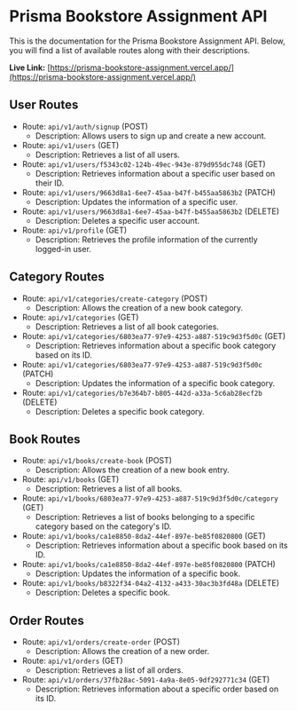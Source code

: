 # Prisma Bookstore Assignment API

This is the documentation for the Prisma Bookstore Assignment API. Below, you will find a list of available routes along with their descriptions.

**Live Link:** [https://prisma-bookstore-assignment.vercel.app/](https://prisma-bookstore-assignment.vercel.app/)

## User Routes
- Route: `api/v1/auth/signup` (POST)
  - Description: Allows users to sign up and create a new account.
- Route: `api/v1/users` (GET)
  - Description: Retrieves a list of all users.
- Route: `api/v1/users/f5343c02-124b-49ec-943e-879d955dc748` (GET)
  - Description: Retrieves information about a specific user based on their ID.
- Route: `api/v1/users/9663d8a1-6ee7-45aa-b47f-b455aa5863b2` (PATCH)
  - Description: Updates the information of a specific user.
- Route: `api/v1/users/9663d8a1-6ee7-45aa-b47f-b455aa5863b2` (DELETE)
  - Description: Deletes a specific user account.
- Route: `api/v1/profile` (GET)
  - Description: Retrieves the profile information of the currently logged-in user.

## Category Routes
- Route: `api/v1/categories/create-category` (POST)
  - Description: Allows the creation of a new book category.
- Route: `api/v1/categories` (GET)
  - Description: Retrieves a list of all book categories.
- Route: `api/v1/categories/6803ea77-97e9-4253-a887-519c9d3f5d0c` (GET)
  - Description: Retrieves information about a specific book category based on its ID.
- Route: `api/v1/categories/6803ea77-97e9-4253-a887-519c9d3f5d0c` (PATCH)
  - Description: Updates the information of a specific book category.
- Route: `api/v1/categories/b7e364b7-b805-442d-a33a-5c6ab28ecf2b` (DELETE)
  - Description: Deletes a specific book category.

## Book Routes
- Route: `api/v1/books/create-book` (POST)
  - Description: Allows the creation of a new book entry.
- Route: `api/v1/books` (GET)
  - Description: Retrieves a list of all books.
- Route: `api/v1/books/6803ea77-97e9-4253-a887-519c9d3f5d0c/category` (GET)
  - Description: Retrieves a list of books belonging to a specific category based on the category's ID.
- Route: `api/v1/books/ca1e8850-8da2-44ef-897e-be85f0820800` (GET)
  - Description: Retrieves information about a specific book based on its ID.
- Route: `api/v1/books/ca1e8850-8da2-44ef-897e-be85f0820800` (PATCH)
  - Description: Updates the information of a specific book.
- Route: `api/v1/books/b8322f34-04a2-4132-a433-30ac3b3fd48a` (DELETE)
  - Description: Deletes a specific book.

## Order Routes
- Route: `api/v1/orders/create-order` (POST)
  - Description: Allows the creation of a new order.
- Route: `api/v1/orders` (GET)
  - Description: Retrieves a list of all orders.
- Route: `api/v1/orders/37fb28ac-5091-4a9a-8e05-9df292771c34` (GET)
  - Description: Retrieves information about a specific order based on its ID.


